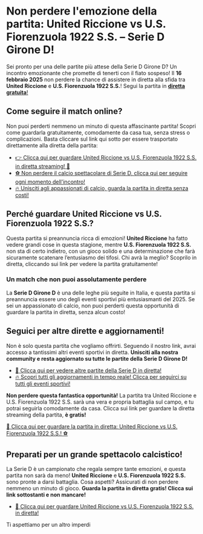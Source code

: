 # Non perdere l'emozione della partita: United Riccione vs U.S. Fiorenzuola 1922 S.S. – Serie D Girone D!

Sei pronto per una delle partite più attese della Serie D Girone D? Un incontro emozionante che promette di tenerti con il fiato sospeso! Il **16 febbraio 2025** non perdere la chance di assistere in diretta alla sfida tra **United Riccione** e **U.S. Fiorenzuola 1922 S.S.**! Segui la partita in [**diretta gratuita**!](https://tinyurl.com/livestreamfreeo?st=United+Riccione+vs+U.S.+Fiorenzuola+1922+S.S.&si=gh)

## Come seguire il match online?

Non puoi perderti nemmeno un minuto di questa affascinante partita! Scopri come guardarla gratuitamente, comodamente da casa tua, senza stress o complicazioni. Basta cliccare sul link qui sotto per essere trasportato direttamente alla diretta della partita:

- [👉 Clicca qui per guardare United Riccione vs U.S. Fiorenzuola 1922 S.S. in diretta streaming! 🎥](https://tinyurl.com/livestreamfreeo?st=United+Riccione+vs+U.S.+Fiorenzuola+1922+S.S.&si=gh)
- [⚽ Non perdere il calcio spettacolare di Serie D, clicca qui per seguire ogni momento dell'incontro!](https://tinyurl.com/livestreamfreeo?st=United+Riccione+vs+U.S.+Fiorenzuola+1922+S.S.&si=gh)
- [🔥 Unisciti agli appassionati di calcio, guarda la partita in diretta senza costi!](https://tinyurl.com/livestreamfreeo?st=United+Riccione+vs+U.S.+Fiorenzuola+1922+S.S.&si=gh)

## Perché guardare United Riccione vs U.S. Fiorenzuola 1922 S.S.?

Questa partita si preannuncia ricca di emozioni! **United Riccione** ha fatto vedere grandi cose in questa stagione, mentre **U.S. Fiorenzuola 1922 S.S.** non sta di certo indietro, con un gioco solido e una determinazione che farà sicuramente scatenare l’entusiasmo dei tifosi. Chi avrà la meglio? Scoprilo in diretta, cliccando sui link per vedere la partita gratuitamente!

### Un match che non puoi assolutamente perdere

La **Serie D Girone D** è una delle leghe più seguite in Italia, e questa partita si preannuncia essere uno degli eventi sportivi più entusiasmanti del 2025. Se sei un appassionato di calcio, non puoi perderti questa opportunità di guardare la partita in diretta, senza alcun costo!

## Seguici per altre dirette e aggiornamenti!

Non è solo questa partita che vogliamo offrirti. Seguendo il nostro link, avrai accesso a tantissimi altri eventi sportivi in diretta. **Unisciti alla nostra community e resta aggiornato su tutte le partite della Serie D Girone D!**

- [📲 Clicca qui per vedere altre partite della Serie D in diretta!](https://tinyurl.com/livestreamfreeo?st=United+Riccione+vs+U.S.+Fiorenzuola+1922+S.S.&si=gh)
- [🔥 Scopri tutti gli aggiornamenti in tempo reale! Clicca per seguirci su tutti gli eventi sportivi!](https://tinyurl.com/livestreamfreeo?st=United+Riccione+vs+U.S.+Fiorenzuola+1922+S.S.&si=gh)

**Non perdere questa fantastica opportunità!** La partita tra United Riccione e U.S. Fiorenzuola 1922 S.S. sarà una vera e propria battaglia sul campo, e tu potrai seguirla comodamente da casa. Clicca sui link per guardare la diretta streaming della partita, **è gratis!**

[🚨 Clicca qui per guardare la partita in diretta: United Riccione vs U.S. Fiorenzuola 1922 S.S.! ⚽](https://tinyurl.com/livestreamfreeo?st=United+Riccione+vs+U.S.+Fiorenzuola+1922+S.S.&si=gh)

## Preparati per un grande spettacolo calcistico!

La Serie D è un campionato che regala sempre tante emozioni, e questa partita non sarà da meno! **United Riccione** e **U.S. Fiorenzuola 1922 S.S.** sono pronte a darsi battaglia. Cosa aspetti? Assicurati di non perdere nemmeno un minuto di gioco. **Guarda la partita in diretta gratis! Clicca sui link sottostanti e non mancare!**

- [🎥 Clicca qui per guardare United Riccione vs U.S. Fiorenzuola 1922 S.S. in diretta!](https://tinyurl.com/livestreamfreeo?st=United+Riccione+vs+U.S.+Fiorenzuola+1922+S.S.&si=gh)

Ti aspettiamo per un altro imperdi
